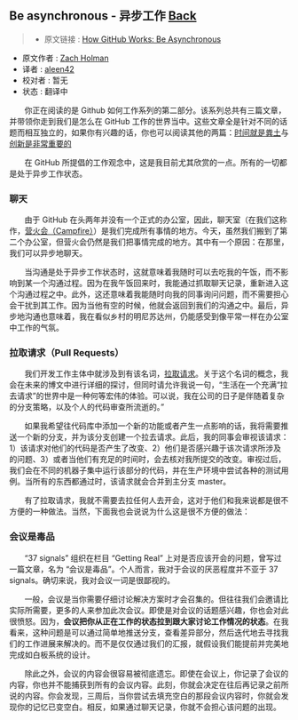 ## Be asynchronous - 异步工作 [**Back**](./../translation.md)

> * 原文链接 : [How GitHub Works: Be Asynchronous](https://zachholman.com/posts/how-github-works-asynchronous/)
* 原文作者 : [Zach Holman](https://zachholman.com/)
* 译者 : [aleen42](https://github.com/aleen42) 
* 校对者 : 暂无
* 状态 : 翻译中

&nbsp; &nbsp; &nbsp; &nbsp;你正在阅读的是 Github 如何工作系列的第二部分。该系列总共有三篇文章，并带领你走到我们是怎么在 GitHub 工作的世界当中。这些文章全是针对不同的话题而相互独立的，如果你有兴趣的话，你也可以阅读其他的两篇：[时间就是粪土](./../hours_are_bullshit/hours_are_bullshit.md)与[创新是非常重要的](./../creativity_is_important/creativity_is_important.md)

&nbsp; &nbsp; &nbsp; &nbsp;在 GitHub 所提倡的工作观念中，这是我目前尤其欣赏的一点。所有的一切都是处于异步工作状态。

### 聊天

&nbsp; &nbsp; &nbsp; &nbsp;由于 GitHub 在头两年并没有一个正式的办公室，因此，聊天室（在我们这称作，[营火会（Campfire）](http://campfirenow.com/)）是我们完成所有事情的地方。今天，虽然我们搬到了第二个办公室，但营火会仍然是我们把事情完成的地方。其中有一个原因：在那里，我们可以异步地聊天。

&nbsp; &nbsp; &nbsp; &nbsp;当沟通是处于异步工作状态时，这就意味着我随时可以去吃我的午饭，而不影响到某一个沟通过程。因为在我午饭回来时，我能通过抓取聊天记录，重新进入这个沟通过程之中。此外，这还意味着我能随时向我的同事询问问题，而不需要担心会干扰到其工作。因为当他有空的时候，他就会返回到我们的沟通之中。最后，异步地沟通也意味着，我在看似乡村的明尼苏达州，仍能感受到像平常一样在办公室中工作的气氛。

### 拉取请求（Pull Requests）

&nbsp; &nbsp; &nbsp; &nbsp;我们开发工作主体中就涉及到有该名词，[拉取请求](https://github.com/features/projects/codereview#codereview_bucket)。关于这个名词的概念，我会在未来的博文中进行详细的探讨，但同时请允许我说一句，“生活在一个充满“拉去请求”的世界中是一种何等宏伟的体验。可以说，我在公司的日子是伴随着复杂的分支策略，以及个人的代码审查所流逝的。”

&nbsp; &nbsp; &nbsp; &nbsp;如果我希望往代码库中添加一个新的功能或者产生一点影响的话，我将需要推送一个新的分支，并为该分支创建一个拉去请求。此后，我的同事会审视该请求：1）该请求对他们的代码是否产生了改变、2）他们是否感兴趣于该次请求所涉及的问题、3）或者当他们有充足的时间时，会去核对我所提交的改变。审视过后，我们会在不同的机器子集中运行该部分的代码，并在生产环境中尝试各种的测试用例。当所有的东西都通过时，该请求就会合并到主分支 master。

&nbsp; &nbsp; &nbsp; &nbsp;有了拉取请求，我就不需要去拉任何人去开会，这对于他们和我来说都是很不方便的一种做法。当然，下面我也会说说为什么这是很不方便的做法：

### 会议是毒品

&nbsp; &nbsp; &nbsp; &nbsp;“37 signals” 组织在栏目 “Getting Real” 上对是否应该开会的问题，曾写过一篇文章，名为 “会议是毒品”。个人而言，我对于会议的厌恶程度并不亚于 37 signals。确切来说，我对会议一词是很鄙视的。

&nbsp; &nbsp; &nbsp; &nbsp;一般，会议是当你需要仔细讨论解决方案时才会召集的。但往往我们会邀请比实际所需要，更多的人来参加此次会议。即使是对会议的话题感兴趣，你也会对此很愤怒。因为，**会议把你从正在工作的状态拉到跟大家讨论工作情况的状态**。在我看来，这种问题是可以通过简单地推送分支，查看差异部分，然后迭代地去寻找我们的工作进展来解决的。而不是仅仅通过我们的汇报，就假设我们能提前并完美地完成如白板系统的设计。

&nbsp; &nbsp; &nbsp; &nbsp;除此之外，会议的内容会很容易被彻底遗忘。即使在会议上，你记录了会议的内容，你也并不能捕获到所有的会议内容。此刻，你就会决定在往后再记录之前所说的内容。你会发现，三周后，当你尝试去填充空白的那段会议内容时，你就会发现你的记忆已变空白。相反，如果通过聊天记录，你就不会担心该问题的出现。